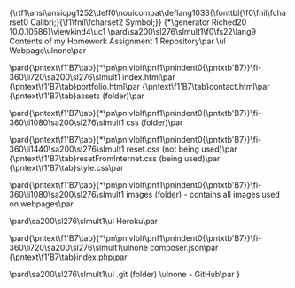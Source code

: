 {\rtf1\ansi\ansicpg1252\deff0\nouicompat\deflang1033{\fonttbl{\f0\fnil\fcharset0 Calibri;}{\f1\fnil\fcharset2 Symbol;}}
{\*\generator Riched20 10.0.10586}\viewkind4\uc1 
\pard\sa200\sl276\slmult1\f0\fs22\lang9 Contents of my Homework Assignment 1 Repository\par
\ul Webpage\ulnone\par

\pard{\pntext\f1\'B7\tab}{\*\pn\pnlvlblt\pnf1\pnindent0{\pntxtb\'B7}}\fi-360\li720\sa200\sl276\slmult1 index.html\par
{\pntext\f1\'B7\tab}portfolio.html\par
{\pntext\f1\'B7\tab}contact.html\par
{\pntext\f1\'B7\tab}assets (folder)\par

\pard{\pntext\f1\'B7\tab}{\*\pn\pnlvlblt\pnf1\pnindent0{\pntxtb\'B7}}\fi-360\li1080\sa200\sl276\slmult1 css (folder)\par

\pard{\pntext\f1\'B7\tab}{\*\pn\pnlvlblt\pnf1\pnindent0{\pntxtb\'B7}}\fi-360\li1440\sa200\sl276\slmult1 reset.css (not being used)\par
{\pntext\f1\'B7\tab}resetFromInternet.css (being used)\par
{\pntext\f1\'B7\tab}style.css\par

\pard{\pntext\f1\'B7\tab}{\*\pn\pnlvlblt\pnf1\pnindent0{\pntxtb\'B7}}\fi-360\li1080\sa200\sl276\slmult1 images (folder) - contains all images used on webpages\par

\pard\sa200\sl276\slmult1\ul Heroku\par

\pard{\pntext\f1\'B7\tab}{\*\pn\pnlvlblt\pnf1\pnindent0{\pntxtb\'B7}}\fi-360\li720\sa200\sl276\slmult1\ulnone composer.json\par
{\pntext\f1\'B7\tab}index.php\par

\pard\sa200\sl276\slmult1\ul .git (folder) \ulnone - GitHub\par
}
 